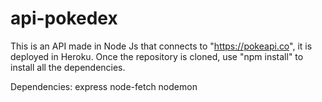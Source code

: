 # api-pokedex

This is an API made in Node Js that connects to "https://pokeapi.co", it is deployed in Heroku.
Once the repository is cloned, use "npm install" to install all the dependencies.

Dependencies:
  express
  node-fetch
  nodemon
